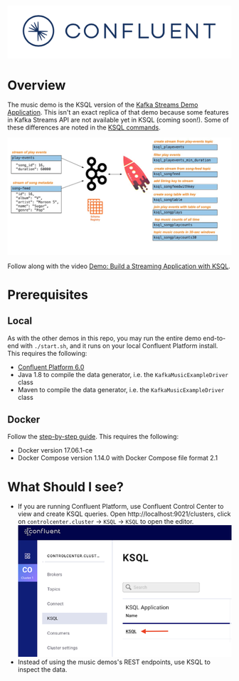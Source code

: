 ![image](../images/confluent-logo-300-2.png)

# Overview

The music demo is the KSQL version of the [Kafka Streams Demo Application](https://docs.confluent.io/current/streams/kafka-streams-examples/docs/index.html?utm_source=github&utm_medium=demo&utm_campaign=ch.examples_type.community_content.music).
This isn't an exact replica of that demo because some features in Kafka Streams API are not available yet in KSQL (coming soon!).
Some of these differences are noted in the [KSQL commands](ksql.commands).

![image](images/ksql-music-demo-overview.jpg)

Follow along with the video [Demo: Build a Streaming Application with KSQL](https://www.youtube.com/watch?v=ExEWJVjj-RA).

# Prerequisites

## Local

As with the other demos in this repo, you may run the entire demo end-to-end with `./start.sh`, and it runs on your local Confluent Platform install.  This requires the following:

* [Confluent Platform 6.0](https://www.confluent.io/download/?utm_source=github&utm_medium=demo&utm_campaign=ch.examples_type.community_content.music)
* Java 1.8 to compile the data generator, i.e. the `KafkaMusicExampleDriver` class
* Maven to compile the data generator, i.e. the `KafkaMusicExampleDriver` class

## Docker

Follow the [step-by-step guide](live-coding-ksql-music.adoc). This requires the following:

* Docker version 17.06.1-ce
* Docker Compose version 1.14.0 with Docker Compose file format 2.1

# What Should I see?

* If you are running Confluent Platform, use Confluent Control Center to view and create KSQL queries.  Open http://localhost:9021/clusters, click on  `controlcenter.cluster` -> `KSQL` -> `KSQL` to open the editor.
![image](images/ksql-editor.png)
* Instead of using the music demos's REST endpoints, use KSQL to inspect the data.
